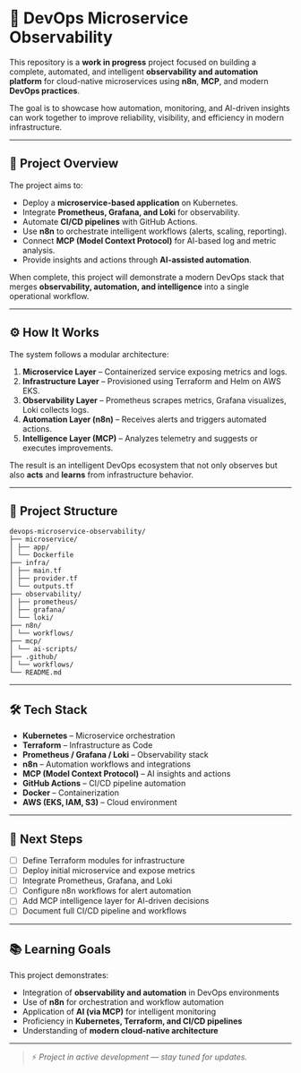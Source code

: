 # 🚧 DevOps Microservice Observability

This repository is a **work in progress** project focused on building a complete, automated, and intelligent **observability and automation platform** for cloud-native microservices using **n8n**, **MCP**, and modern **DevOps practices**.

The goal is to showcase how automation, monitoring, and AI-driven insights can work together to improve reliability, visibility, and efficiency in modern infrastructure.

---

## 🧩 Project Overview

The project aims to:

- Deploy a **microservice-based application** on Kubernetes.
- Integrate **Prometheus, Grafana, and Loki** for observability.
- Automate **CI/CD pipelines** with GitHub Actions.
- Use **n8n** to orchestrate intelligent workflows (alerts, scaling, reporting).
- Connect **MCP (Model Context Protocol)** for AI-based log and metric analysis.
- Provide insights and actions through **AI-assisted automation**.

When complete, this project will demonstrate a modern DevOps stack that merges **observability, automation, and intelligence** into a single operational workflow.

---

## ⚙️ How It Works

The system follows a modular architecture:

1. **Microservice Layer** – Containerized service exposing metrics and logs.
2. **Infrastructure Layer** – Provisioned using Terraform and Helm on AWS EKS.
3. **Observability Layer** – Prometheus scrapes metrics, Grafana visualizes, Loki collects logs.
4. **Automation Layer (n8n)** – Receives alerts and triggers automated actions.
5. **Intelligence Layer (MCP)** – Analyzes telemetry and suggests or executes improvements.

The result is an intelligent DevOps ecosystem that not only observes but also **acts** and **learns** from infrastructure behavior.

---

## 🧱 Project Structure

```
devops-microservice-observability/
├── microservice/
│ ├── app/
│ └── Dockerfile
├── infra/
│ ├── main.tf
│ ├── provider.tf
│ └── outputs.tf
├── observability/
│ ├── prometheus/
│ ├── grafana/
│ └── loki/
├── n8n/
│ └── workflows/
├── mcp/
│ └── ai-scripts/
├── .github/
│ └── workflows/
└── README.md
```


---

## 🛠️ Tech Stack

- **Kubernetes** – Microservice orchestration  
- **Terraform** – Infrastructure as Code  
- **Prometheus / Grafana / Loki** – Observability stack  
- **n8n** – Automation workflows and integrations  
- **MCP (Model Context Protocol)** – AI insights and actions  
- **GitHub Actions** – CI/CD pipeline automation  
- **Docker** – Containerization  
- **AWS (EKS, IAM, S3)** – Cloud environment  

---

## 🚀 Next Steps

- [ ] Define Terraform modules for infrastructure  
- [ ] Deploy initial microservice and expose metrics  
- [ ] Integrate Prometheus, Grafana, and Loki  
- [ ] Configure n8n workflows for alert automation  
- [ ] Add MCP intelligence layer for AI-driven decisions  
- [ ] Document full CI/CD pipeline and workflows  

---

## 📚 Learning Goals

This project demonstrates:
- Integration of **observability and automation** in DevOps environments  
- Use of **n8n** for orchestration and workflow automation  
- Application of **AI (via MCP)** for intelligent monitoring  
- Proficiency in **Kubernetes, Terraform, and CI/CD pipelines**  
- Understanding of **modern cloud-native architecture**

---

> ⚡ *Project in active development — stay tuned for updates.*